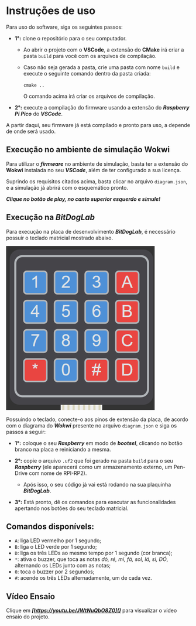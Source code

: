 # Instruções de uso

Para uso do software, siga os seguintes passos:

- **1°:** clone o repositório para o seu computador.

    - Ao abrir o projeto com o **VSCode**, a extensão do **CMake** irá criar a pasta ``build`` para você com os arquivos de compilação.

    - Caso não seja gerada a pasta, crie uma pasta com nome `build` e execute o seguinte comando dentro da pasta criada:
        
        ``cmake ..``

        O comando acima irá criar os arquivos de compilação.

- **2°:** execute a compilação do firmware usando a extensão do ***Raspberry Pi Pico*** do ***VSCode***.

A partir daqui, seu firmware já está compilado e pronto para uso, a depende de onde será usado.

## Execução no ambiente de simulação Wokwi

Para utilizar o ***firmware*** no ambiente de simulação, basta ter a extensão do **Wokwi** instalada no seu ***VSCode***, além de ter configurado a sua licença.

Suprindo os requisitos citados acima, basta clicar no arquivo ``diagram.json``, e a simulação já abrirá com o esquemático pronto.

***Clique no botão de play, no canto superior esquerdo e simule!***

## Execução na *BitDogLab*

Para execução na placa de desenvolvimento ***BitDogLab***, é necessário possuir o teclado matricial mostrado abaixo.

![teclado matricial](/images/teclado.png)

Possuindo o teclado, conecte-o aos pinos de extensão da placa, de acordo com o diagrama do ***Wokwi*** presente no arquivo ``diagram.json`` e siga os passos a seguir:

- **1°:** coloque o seu ***Raspberry*** em modo de ***bootsel***, clicando no botão branco na placa e reiniciando a mesma.

- **2°:** copie o arquivo `.uf2` que foi gerado na pasta `build` para o seu ***Raspberry*** (ele aparecerá como um armazenamento externo, um Pen-Drive com nome de RPI-RP2).

    - Após isso, o seu código já vai está rodando na sua plaquinha ***BitDogLab***.

- **3°:** Está pronto, dê os comandos para executar as funcionalidades apertando nos botões do seu teclado matricial.


## Comandos disponívels:

  - `A`: liga LED vermelho por 1 segundo;
  - `B`: liga o LED verde por 1 segundo;
  - `D`: liga os três LEDs ao mesmo tempo por 1 segundo (cor branca);
  - `*`: ativa o buzzer, que toca as notas *dó, ré, mi, fá, sol, lá, si, DÓ*, alternando os LEDs junto com as notas;
  - `0`: toca o buzzer por 2 segundos;
  - `#`: acende os três LEDs alternadamente, um de cada vez.


## Vídeo Ensaio

Clique em ***[https://youtu.be/JWtNuQbO8Z0]()*** para visualizar o vídeo ensaio do projeto.
